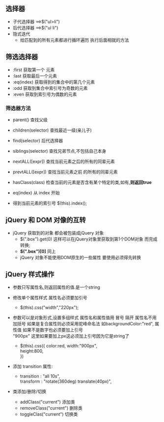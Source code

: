 ## 选择器
*  子代选择器 ==>$("ul>li")
*  后代选择器 ==>$("ul li")
*  隐式迭代 
   *  给匹配到的所有元素都进行揗环遍历 执行后面相就的方法
##  筛选选择器
  * :first 获取第一个 元素 
  * :last 获取最后一个元素
  * :eq(index) 获取得到的集合中的第几个元素
  * :odd 获取到集合中索引号为奇数的元素
  * :even 获取到索引号为偶数的元素
### 筛选器方法
* parent()  查找父级
* children(selector)    查找最近一级(亲儿子)
* find(selector)    后代选择器
* siblings(selector)    查找兄弟节点,不包括自己本身
* nextALL([expr])   查找当前元素之后的所有的同辈元素
* prevtALL([expr])  查找当前元素之前 的所有的同辈元素
* hasClass(class)   检查当前的元素是否含有某个特定的类,如有,**则返回true**
* eq(index)     从 index 开始

* 得到当前元素的索引号 $(this).index();


## jQuery 和 DOM 对像的互转
* jQuery 获取到的对象 都会被包装成jQuery 对象
  * $(".box").get(0)  这样可以在jQuery对象里获取到第1个DOM对象 而完成转换;
  * **$(".box")[0]** 同上
  * jQuery 对象不能使用DOM原生的一些属性 要使用必须得先转换

## jQuery 样式操作
* 参数只写属性名,则返回属性的值.是一个string
* 修改单个属性样式 属性名必须要加引号 
  * $(this).css("width","220px");

* 参数可以是对象形式,设置多组样式 属性名和属性值用 冒号 隔开  属性名不用加括号 如果是复合属性则必须采用驼峰命名法 如backgroundColor:"red", 属性值 如果不是数字也必须要加上引号<br>
   "900px" 这里如果要加上px这必须加上引号因为它是string了
  
  * $(this).css({
      color:red,
      width:"900px",  
      height:800,      
   })
* 添加 transition 属性:
  *  transition : "all 10s",<br>
  transform : "rotate(360deg) translate(40px)",

* 类添加/删除/切换
  * addClass("current") 添加类
  * removeClass("current") 删除类
  * toggleClas("current") 切换类